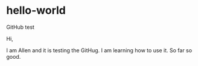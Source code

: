 # hello-world
GitHub test

Hi, 

I am Allen and it is testing the GitHug. I am learning how to use it. So far so good.
